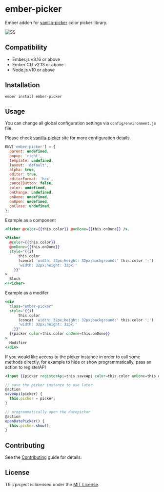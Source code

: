 # ember-picker

Ember addon for [vanilla-picker](https://github.com/Sphinxxxx/vanilla-picker) color picker library.

![SS](https://github.com/sinankeskin/ember-picker/blob/main/ss.png?raw=true)

## Compatibility

- Ember.js v3.16 or above
- Ember CLI v2.13 or above
- Node.js v10 or above

## Installation

```
ember install ember-picker
```

## Usage

You can change all global configuration settings via `config/environment.js` file.

Please check [vanilla-picker](https://vanilla-picker.js.org/gen/Picker.html) site for more configuration details.

```javascript
ENV['ember-picker'] = {
  parent: undefined,
  popup: 'right',
  template: undefined,
  layout: 'default',
  alpha: true,
  editor: true,
  editorFormat: 'hex',
  cancelButton: false,
  color: undefined,
  onChange: undefined,
  onDone: undefined,
  onOpen: undefined,
  onClose: undefined,
};
```

Example as a component

```handlebars
<Picker @color={{this.color}} @onDone={{this.onDone}} />
```

```handlebars
<Picker
  @color={{this.color}}
  @onDone={{this.onDone}}
  style="{{if
      this.color
      (concat 'width: 32px;height: 32px;background:' this.color ';')
      'width: 32px;height: 32px;'
    }}"
>
  Block
</Picker>
```

Example as a modifer

```handlebars
<div
  class="ember-picker"
  style="{{if
      this.color
      (concat 'width: 32px;height: 32px;background:' this.color ';')
      'width: 32px;height: 32px;'
    }}"
  {{picker color=this.color onDone=this.onDone}}
>
  Modifier
</div>
```

If you would like access to the picker instance in order to call some methods directly, for example to hide or show
programmatically, pass an action to registerAPI

```handlebars
<Input {{picker registerApi=this.saveApi color=this.color onDone=this.onDone}} />
```

```javascript
// save the picker instance to use later
@action
saveApi(picker) {
  this.picker = picker;
}

// programmatically open the datepicker
@action
openDatePicker() {
  this.picker.show();
}
```

## Contributing

See the [Contributing](CONTRIBUTING.md) guide for details.

## License

This project is licensed under the [MIT License](LICENSE.md).
